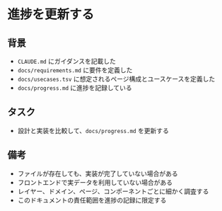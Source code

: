 # 進捗を更新する

## 背景

- `CLAUDE.md` にガイダンスを記載した
- `docs/requirements.md` に要件を定義した
- `docs/usecases.tsv` に想定されるページ構成とユースケースを定義した
- `docs/progress.md` に進捗を記録している

## タスク

- 設計と実装を比較して、`docs/progress.md` を更新する

## 備考

- ファイルが存在しても、実装が完了していない場合がある
- フロントエンドで実データを利用していない場合がある
- レイヤー、ドメイン、ページ、コンポーネントごとに細かく調査する
- このドキュメントの責任範囲を進捗の記録に限定する
